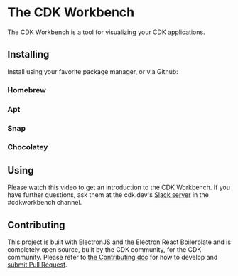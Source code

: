 # The CDK Workbench

The CDK Workbench is a tool for visualizing your CDK applications.

## Installing

Install using your favorite package manager, or via Github:

### Homebrew
### Apt
### Snap
### Chocolatey

## Using

Please watch this video to get an introduction to the CDK Workbench. If you have further questions, ask them at the cdk.dev's [Slack server](https://join.slack.com/t/cdk-dev/shared_invite/zt-xtpfmrqt-6ormYTA0hLdpMSAtTkM_2A) in the #cdkworkbench channel.

## Contributing

This project is built with ElectronJS and the Electron React Boilerplate and is completely open source, built by the CDK community, for the CDK community.
Please refer to [the Contributing doc](./CONTRIBUTING.md) for how to develop and [submit Pull Request](https://github.com/mbonig/lcars/issues).

